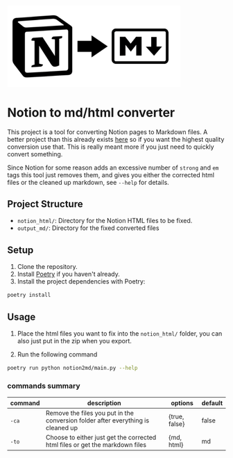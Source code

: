 <img src="assets/icon.png" alt="isolated" width="400" style="max-width: 100%"/>

# Notion to md/html converter

This project is a tool for converting Notion pages to Markdown files. A better project than this already exists [here](https://github.com/souvikinator/notion-to-md) so if you want the highest quality conversion use that. This is really meant more if you just need to quickly convert something.

Since Notion for some reason adds an excessive number of `strong` and `em` tags this tool just removes them, and gives you either the corrected html files or the cleaned up markdown, see `--help` for details.

## Project Structure

- `notion_html/`: Directory for the Notion HTML files to be fixed.
- `output_md/`: Directory for the fixed converted files

## Setup

1. Clone the repository.
2. Install [Poetry](https://python-poetry.org/docs/#installation) if you haven't already.
3. Install the project dependencies with Poetry:

```sh
poetry install
```

## Usage
1. Place the html files you want to fix into the `notion_html/` folder, you can also just put in the zip when you export.

2. Run the following command

```sh
poetry run python notion2md/main.py --help
```


### commands summary
| **command** | **description**                                                                  | **options**   | **default** |
|-------------|----------------------------------------------------------------------------------|---------------|-------------|
| `-ca`       | Remove the files you put in the conversion folder after everything is cleaned up | {true, false} | false       |
| `-to`       | Choose to either just get the corrected html files or get the markdown files     | {md, html}    | md          |

